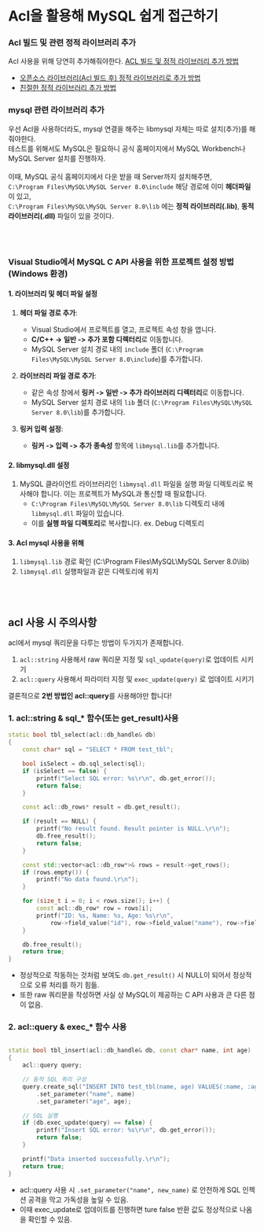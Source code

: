 # Acl을 활용해 MySQL 쉽게 접근하기

### Acl 빌드 및 관련 정적 라이브러리 추가
Acl 사용을 위해 당연히 추가해줘야한다.
[ACL 빌드 및 정적 라이브러리 추가 방법](https://github.com/yujinS0/CPP-Socket-acl/tree/main?tab=readme-ov-file#acl-빌드-및-정적-라이브러리로-추가하는-방법)

- [오픈소스 라이브러리(Acl 빌드 후) 정적 라이브러리로 추가 방법](./Build.md)
- [친절한 정적 라이브러리 추가 방법](./HowToAddCPPStaticLibrary.md)


### mysql 관련 라이브러리 추가

우선 Acl을 사용하더라도, mysql 연결을 해주는 libmysql 자체는 따로 설치(추가)를 해줘야한다. <br>
테스트를 위해서도 MySQL은 필요하니 공식 홈페이지에서 MySQL Workbench나 MySQL Server 설치를 진행하자.  <br><br>
이때, MySQL 공식 홈페이지에서 다운 받을 때 Server까지 설치해주면, <br>
`C:\Program Files\MySQL\MySQL Server 8.0\include` 해당 경로에 이미 **헤더파일**이 있고, <br>
`C:\Program Files\MySQL\MySQL Server 8.0\lib` 에는 **정적 라이브러리(.lib)**, **동적 라이브러리(.dll)** 파일이 있을 것이다. <br>


 <br> <br>


### Visual Studio에서 MySQL C API 사용을 위한 프로젝트 설정 방법 (Windows 환경)

#### 1. **라이브러리 및 헤더 파일 설정**

1. **헤더 파일 경로 추가**:
   - Visual Studio에서 프로젝트를 열고, 프로젝트 속성 창을 엽니다.
   - **C/C++ -> 일반 -> 추가 포함 디렉터리**로 이동합니다.
   - MySQL Server 설치 경로 내의 `include` 폴더 (`C:\Program Files\MySQL\MySQL Server 8.0\include`)를 추가합니다.

2. **라이브러리 파일 경로 추가**:
   - 같은 속성 창에서 **링커 -> 일반 -> 추가 라이브러리 디렉터리**로 이동합니다.
   - MySQL Server 설치 경로 내의 `lib` 폴더 (`C:\Program Files\MySQL\MySQL Server 8.0\lib`)를 추가합니다.
   
3. **링커 입력 설정**:
   - **링커 -> 입력 -> 추가 종속성** 항목에 `libmysql.lib`를 추가합니다.

#### 2. **libmysql.dll 설정**

1. MySQL 클라이언트 라이브러리인 `libmysql.dll` 파일을 실행 파일 디렉토리로 복사해야 합니다. 이는 프로젝트가 MySQL과 통신할 때 필요합니다. 
   - `C:\Program Files\MySQL\MySQL Server 8.0\lib` 디렉토리 내에 `libmysql.dll` 파일이 있습니다.
   - 이를 **실행 파일 디렉토리**로 복사합니다. ex. Debug 디렉토리

#### 3. **Acl mysql 사용을 위해**
1. `libmysql.lib` 경로 확인 (C:\Program Files\MySQL\MySQL Server 8.0\lib) 
2. `libmysql.dll` 실행파일과 같은 디렉토리에 위치



 <br> <br>
 

## acl 사용 시 주의사항

acl에서 mysql 쿼리문을 다루는 방법이 두가지가 존재합니다.
1. `acl::string` 사용해서 raw 쿼리문 지정 및 `sql_update(query)`로 업데이트 시키기
2. `acl::query` 사용해서 파라미터 지정 및 `exec_update(query)` 로 업데이트 시키기

결론적으로 **2번 방법인 acl::query**를 사용해야만 합니다!

### 1. acl::string & sql_* 함수(또는 get_result)사용

```cpp
static bool tbl_select(acl::db_handle& db)
{
    const char* sql = "SELECT * FROM test_tbl";

    bool isSelect = db.sql_select(sql);
    if (isSelect == false) {
        printf("Select SQL error: %s\r\n", db.get_error());
        return false;
    }

    const acl::db_rows* result = db.get_result();

    if (result == NULL) {
        printf("No result found. Result pointer is NULL.\r\n");
        db.free_result();
        return false;
    }

    const std::vector<acl::db_row*>& rows = result->get_rows();
    if (rows.empty()) {
        printf("No data found.\r\n");
    }

    for (size_t i = 0; i < rows.size(); i++) {
        const acl::db_row* row = rows[i];
        printf("ID: %s, Name: %s, Age: %s\r\n",
            row->field_value("id"), row->field_value("name"), row->field_value("age"));
    }

    db.free_result();
    return true;
}
```

- 정상적으로 작동하는 것처럼 보여도 `db.get_result()` 시 NULL이 되어서 정상적으로 오류 처리를 하기 힘듦.
- 또한 raw 쿼리문을 작성하면 사실 상 MySQL이 제공하는 C API 사용과 큰 다른 점이 없음.


### 2. acl::query & exec_* 함수 사용


```cpp

static bool tbl_insert(acl::db_handle& db, const char* name, int age)
{
    acl::query query;

    // 동적 SQL 쿼리 구성
    query.create_sql("INSERT INTO test_tbl(name, age) VALUES(:name, :age)")
        .set_parameter("name", name)
        .set_parameter("age", age);

    // SQL 실행
    if (db.exec_update(query) == false) {
        printf("Insert SQL error: %s\r\n", db.get_error());
        return false;
    }

    printf("Data inserted successfully.\r\n");
    return true;
}

```

- acl::query 사용 시 `.set_parameter("name", new_name)` 로 안전하게 SQL 인젝션 공격을 막고 가독성을 높일 수 있음.
- 이때 exec_update로 업데이트를 진행하면 ture false 반환 값도 정상적으로 나옴을 확인할 수 있음.












